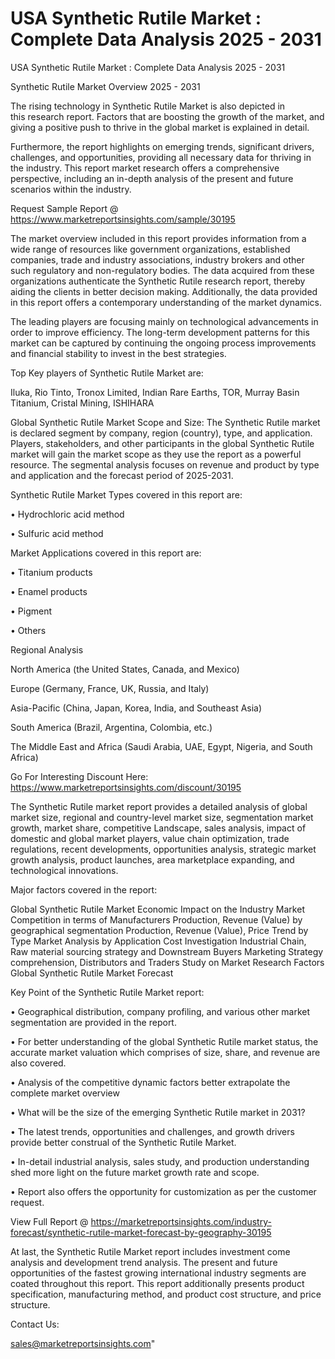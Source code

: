 # USA Synthetic Rutile Market : Complete Data Analysis 2025 - 2031
 USA Synthetic Rutile Market : Complete Data Analysis 2025 - 2031

Synthetic Rutile Market Overview 2025 - 2031

The rising technology in Synthetic Rutile Market is also depicted in this research report. Factors that are boosting the growth of the market, and giving a positive push to thrive in the global market is explained in detail.

Furthermore, the report highlights on emerging trends, significant drivers, challenges, and opportunities, providing all necessary data for thriving in the industry. This report market research offers a comprehensive perspective, including an in-depth analysis of the present and future scenarios within the industry.

Request Sample Report @ https://www.marketreportsinsights.com/sample/30195

The market overview included in this report provides information from a wide range of resources like government organizations, established companies, trade and industry associations, industry brokers and other such regulatory and non-regulatory bodies. The data acquired from these organizations authenticate the Synthetic Rutile research report, thereby aiding the clients in better decision making. Additionally, the data provided in this report offers a contemporary understanding of the market dynamics.

The leading players are focusing mainly on technological advancements in order to improve efficiency. The long-term development patterns for this market can be captured by continuing the ongoing process improvements and financial stability to invest in the best strategies.

Top Key players of Synthetic Rutile Market are:

Iluka, Rio Tinto, Tronox Limited, Indian Rare Earths, TOR, Murray Basin Titanium, Cristal Mining, ISHIHARA

Global Synthetic Rutile Market Scope and Size:
The Synthetic Rutile market is declared segment by company, region (country), type, and application. Players, stakeholders, and other participants in the global Synthetic Rutile market will gain the market scope as they use the report as a powerful resource. The segmental analysis focuses on revenue and product by type and application and the forecast period of 2025-2031.

Synthetic Rutile Market Types covered in this report are:

• Hydrochloric acid method

• Sulfuric acid method

Market Applications covered in this report are:

• Titanium products

• Enamel products

• Pigment

• Others

Regional Analysis

North America (the United States, Canada, and Mexico)

Europe (Germany, France, UK, Russia, and Italy)

Asia-Pacific (China, Japan, Korea, India, and Southeast Asia)

South America (Brazil, Argentina, Colombia, etc.)

The Middle East and Africa (Saudi Arabia, UAE, Egypt, Nigeria, and South Africa)

Go For Interesting Discount Here: https://www.marketreportsinsights.com/discount/30195

The Synthetic Rutile market report provides a detailed analysis of global market size, regional and country-level market size, segmentation market growth, market share, competitive Landscape, sales analysis, impact of domestic and global market players, value chain optimization, trade regulations, recent developments, opportunities analysis, strategic market growth analysis, product launches, area marketplace expanding, and technological innovations.

Major factors covered in the report:

Global Synthetic Rutile Market
Economic Impact on the Industry
Market Competition in terms of Manufacturers
Production, Revenue (Value) by geographical segmentation
Production, Revenue (Value), Price Trend by Type
Market Analysis by Application
Cost Investigation
Industrial Chain, Raw material sourcing strategy and Downstream Buyers
Marketing Strategy comprehension, Distributors and Traders
Study on Market Research Factors
Global Synthetic Rutile Market Forecast

Key Point of the Synthetic Rutile Market report:

• Geographical distribution, company profiling, and various other market segmentation are provided in the report.

• For better understanding of the global Synthetic Rutile market status, the accurate market valuation which comprises of size, share, and revenue are also covered.

• Analysis of the competitive dynamic factors better extrapolate the complete market overview

• What will be the size of the emerging Synthetic Rutile market in 2031?

• The latest trends, opportunities and challenges, and growth drivers provide better construal of the Synthetic Rutile Market.

• In-detail industrial analysis, sales study, and production understanding shed more light on the future market growth rate and scope.

• Report also offers the opportunity for customization as per the customer request.

View Full Report @ https://marketreportsinsights.com/industry-forecast/synthetic-rutile-market-forecast-by-geography-30195

At last, the Synthetic Rutile Market report includes investment come analysis and development trend analysis. The present and future opportunities of the fastest growing international industry segments are coated throughout this report. This report additionally presents product specification, manufacturing method, and product cost structure, and price structure.

Contact Us:

sales@marketreportsinsights.com"
